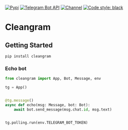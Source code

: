 [![Pypi](https://img.shields.io/pypi/v/cleangram?style=flat-square)](https://pypi.org/project/cleangram/)
[![Telegram Bot API](https://img.shields.io/badge/Bot%20API-5.7-blue?logo=telegram&style=flat-square)](https://core.telegram.org/bots/api)
[![Channel](https://img.shields.io/badge/dynamic/xml?color=blue&label=Channel&query=.%2F%2F*[%40class%3D%27tgme_page_extra%27]&url=https%3A%2F%2Ft.me%2Fcleangram&logo=telegram&link=https://t.me/cleangram&style=flat-square)](https://t.me/+_IGqbnmF5fZmZDky)
[![Code style: black](https://img.shields.io/badge/code%20style-black-000000.svg?style=flat-square)](https://github.com/psf/black)
# Cleangram

## Getting Started

```commandline
pip install cleangram
```

### Echo bot

```python
from cleangram import App, Bot, Message, env

tg = App()


@tg.message()
async def echo(msg: Message, bot: Bot):
    await bot.send_message(msg.chat.id, msg.text)


tg.polling.run(env.TELEGRAM_BOT_TOKEN)
```
